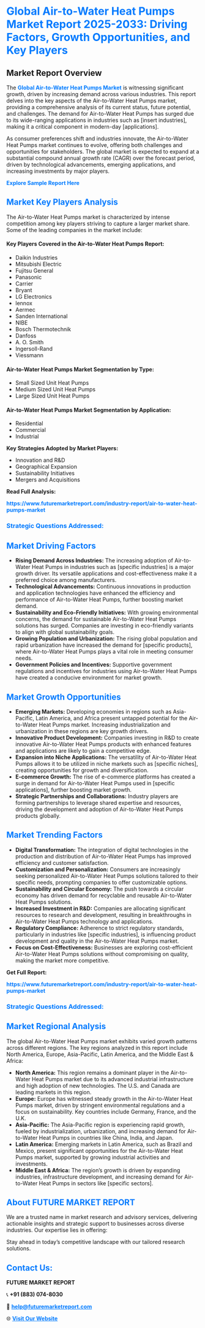 <h1 style="color: #007BFF;">Global Air-to-Water Heat Pumps Market Report 2025-2033: Driving Factors, Growth Opportunities, and Key Players</h1>

<section id="overview">
<h2>Market Report Overview</h2>
<p>The <a href="https://www.futuremarketreport.com/industry-report/air-to-water-heat-pumps-market" style="color: #007BFF; text-decoration: none;"><strong>Global Air-to-Water Heat Pumps Market</strong></a> is witnessing significant growth, driven by increasing demand across various industries. This report delves into the key aspects of the Air-to-Water Heat Pumps market, providing a comprehensive analysis of its current status, future potential, and challenges. The demand for Air-to-Water Heat Pumps has surged due to its wide-ranging applications in industries such as [insert industries], making it a critical component in modern-day [applications].</p>
<p>As consumer preferences shift and industries innovate, the Air-to-Water Heat Pumps market continues to evolve, offering both challenges and opportunities for stakeholders. The global market is expected to expand at a substantial compound annual growth rate (CAGR) over the forecast period, driven by technological advancements, emerging applications, and increasing investments by major players.</p>
</section>

<section id="overview">
<p><a href="https://www.futuremarketreport.com/request-sample/reportId=84871" style="color: #007BFF; text-decoration: none;"><strong>Explore Sample Report Here</strong></a></p>
</section>

<section id="key-players">
<h2 style="color: #007BFF;">Market Key Players Analysis</h2>
<p>The Air-to-Water Heat Pumps market is characterized by intense competition among key players striving to capture a larger market share. Some of the leading companies in the market include:</p>
<h4>Key Players Covered in the Air-to-Water Heat Pumps Report:</h4>
<ul><li>Daikin Industries</li><li>Mitsubishi Electric</li><li>Fujitsu General</li><li>Panasonic</li><li>Carrier</li><li>Bryant</li><li>LG Electronics</li><li>lennox</li><li>Aermec</li><li>Sanden International</li><li>NIBE</li><li>Bosch Thermotechnik</li><li>Danfoss</li><li>A. O. Smith</li><li>Ingersoll-Rand</li><li>Viessmann</li></ul>
<h4>Air-to-Water Heat Pumps Market Segmentation by Type:</h4>
<ul><li>Small Sized Unit Heat Pumps</li><li>Medium Sized Unit Heat Pumps</li><li>Large Sized Unit Heat Pumps</li></ul>

<h4>Air-to-Water Heat Pumps Market Segmentation by Application:</h4>
<ul><li>Residential</li><li>Commercial</li><li>Industrial</li></ul>
<p><strong>Key Strategies Adopted by Market Players:</strong></p>
<ul>
<li>Innovation and R&D</li>
<li>Geographical Expansion</li>
<li>Sustainability Initiatives</li>
<li>Mergers and Acquisitions</li>
</ul>
</section>

<section>
<p><strong>Read Full Analysis: </strong></p><a href="https://www.futuremarketreport.com/industry-report/air-to-water-heat-pumps-market" style="color: #007BFF; text-decoration: none;"><strong>https://www.futuremarketreport.com/industry-report/air-to-water-heat-pumps-market</strong></a>
<h3 style="color: #007BFF;">Strategic Questions Addressed:</h3>
</section>

<section id="driving-factors">
<h2 style="color: #007BFF;">Market Driving Factors</h2>
<ul>
<li><strong>Rising Demand Across Industries:</strong> The increasing adoption of Air-to-Water Heat Pumps in industries such as [specific industries] is a major growth driver. Its versatile applications and cost-effectiveness make it a preferred choice among manufacturers.</li>
<li><strong>Technological Advancements:</strong> Continuous innovations in production and application technologies have enhanced the efficiency and performance of Air-to-Water Heat Pumps, further boosting market demand.</li>
<li><strong>Sustainability and Eco-Friendly Initiatives:</strong> With growing environmental concerns, the demand for sustainable Air-to-Water Heat Pumps solutions has surged. Companies are investing in eco-friendly variants to align with global sustainability goals.</li>
<li><strong>Growing Population and Urbanization:</strong> The rising global population and rapid urbanization have increased the demand for [specific products], where Air-to-Water Heat Pumps plays a vital role in meeting consumer needs.</li>
<li><strong>Government Policies and Incentives:</strong> Supportive government regulations and incentives for industries using Air-to-Water Heat Pumps have created a conducive environment for market growth.</li>
</ul>
</section>

<section id="growth-opportunities">
<h2 style="color: #007BFF;">Market Growth Opportunities</h2>
<ul>
<li><strong>Emerging Markets:</strong> Developing economies in regions such as Asia-Pacific, Latin America, and Africa present untapped potential for the Air-to-Water Heat Pumps market. Increasing industrialization and urbanization in these regions are key growth drivers.</li>
<li><strong>Innovative Product Development:</strong> Companies investing in R&D to create innovative Air-to-Water Heat Pumps products with enhanced features and applications are likely to gain a competitive edge.</li>
<li><strong>Expansion into Niche Applications:</strong> The versatility of Air-to-Water Heat Pumps allows it to be utilized in niche markets such as [specific niches], creating opportunities for growth and diversification.</li>
<li><strong>E-commerce Growth:</strong> The rise of e-commerce platforms has created a surge in demand for Air-to-Water Heat Pumps used in [specific applications], further boosting market growth.</li>
<li><strong>Strategic Partnerships and Collaborations:</strong> Industry players are forming partnerships to leverage shared expertise and resources, driving the development and adoption of Air-to-Water Heat Pumps products globally.</li>
</ul>
</section>

<section id="trending-factors">
<h2 style="color: #007BFF;">Market Trending Factors</h2>
<ul>
<li><strong>Digital Transformation:</strong> The integration of digital technologies in the production and distribution of Air-to-Water Heat Pumps has improved efficiency and customer satisfaction.</li>
<li><strong>Customization and Personalization:</strong> Consumers are increasingly seeking personalized Air-to-Water Heat Pumps solutions tailored to their specific needs, prompting companies to offer customizable options.</li>
<li><strong>Sustainability and Circular Economy:</strong> The push towards a circular economy has driven demand for recyclable and reusable Air-to-Water Heat Pumps solutions.</li>
<li><strong>Increased Investment in R&D:</strong> Companies are allocating significant resources to research and development, resulting in breakthroughs in Air-to-Water Heat Pumps technology and applications.</li>
<li><strong>Regulatory Compliance:</strong> Adherence to strict regulatory standards, particularly in industries like [specific industries], is influencing product development and quality in the Air-to-Water Heat Pumps market.</li>
<li><strong>Focus on Cost-Effectiveness:</strong> Businesses are exploring cost-efficient Air-to-Water Heat Pumps solutions without compromising on quality, making the market more competitive.</li>
</ul>
</section>

<section>
<p><strong>Get Full Report: </strong></p><a href="https://www.futuremarketreport.com/industry-report/air-to-water-heat-pumps-market" style="color: #007BFF; text-decoration: none;"><strong>https://www.futuremarketreport.com/industry-report/air-to-water-heat-pumps-market</strong></a>
<h3 style="color: #007BFF;">Strategic Questions Addressed:</h3>
</section>


<section id="regional-analysis">
<h2 style="color: #007BFF;">Market Regional Analysis</h2>
<p>The global Air-to-Water Heat Pumps market exhibits varied growth patterns across different regions. The key regions analyzed in this report include North America, Europe, Asia-Pacific, Latin America, and the Middle East & Africa:</p>
<ul>
<li><strong>North America:</strong> This region remains a dominant player in the Air-to-Water Heat Pumps market due to its advanced industrial infrastructure and high adoption of new technologies. The U.S. and Canada are leading markets in this region.</li>
<li><strong>Europe:</strong> Europe has witnessed steady growth in the Air-to-Water Heat Pumps market, driven by stringent environmental regulations and a focus on sustainability. Key countries include Germany, France, and the U.K.</li>
<li><strong>Asia-Pacific:</strong> The Asia-Pacific region is experiencing rapid growth, fueled by industrialization, urbanization, and increasing demand for Air-to-Water Heat Pumps in countries like China, India, and Japan.</li>
<li><strong>Latin America:</strong> Emerging markets in Latin America, such as Brazil and Mexico, present significant opportunities for the Air-to-Water Heat Pumps market, supported by growing industrial activities and investments.</li>
<li><strong>Middle East & Africa:</strong> The region’s growth is driven by expanding industries, infrastructure development, and increasing demand for Air-to-Water Heat Pumps in sectors like [specific sectors].</li>
</ul>
</section>

<footer>
<h2 style="color: #007BFF;">About FUTURE MARKET REPORT</h2>
<p>We are a trusted name in market research and advisory services, delivering actionable insights and strategic support to businesses across diverse industries. Our expertise lies in offering:</p>

<p>Stay ahead in today’s competitive landscape with our tailored research solutions.</p>

<h2 style="color: #007BFF;">Contact Us:</h2>
<p><strong>FUTURE MARKET REPORT</strong></p>
<p>📞 <strong>+91 (883) 074-8030</strong></p>
<p>📧 <strong><a href="mailto:help@futuremarketreport.com" style="color: #007BFF;">help@futuremarketreport.com</a></strong></p>
<p>🌐 <strong><a href="https://www.futuremarketreport.com/" style="color: #007BFF;">Visit Our Website</a></strong></p>
</footer>